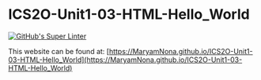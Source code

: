 # ICS2O-Unit1-03-HTML-Hello_World
[![GitHub's Super Linter](https://github.com/MaryamNona/ICS2O-Unit1-03-HTML-Hello_World/workflows/GitHub's%20Super%20Linter/badge.svg)](https://github.com/MaryamNona/ICS2O-Unit1-03-HTML-Hello_World/actions)

This website can be found at: [https://MaryamNona.github.io/ICS2O-Unit1-03-HTML-Hello_World](https://MaryamNona.github.io/ICS2O-Unit1-03-HTML-Hello_World)